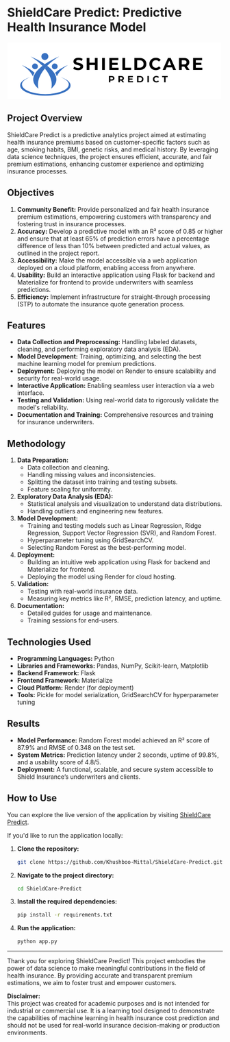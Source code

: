 # ShieldCare Predict: Predictive Health Insurance Model

![Logo](sampleImages/logo_image.png)

## Project Overview

ShieldCare Predict is a predictive analytics project aimed at estimating health insurance premiums based on customer-specific factors such as age, smoking habits, BMI, genetic risks, and medical history. By leveraging data science techniques, the project ensures efficient, accurate, and fair premium estimations, enhancing customer experience and optimizing insurance processes.

## Objectives

1. **Community Benefit:** Provide personalized and fair health insurance premium estimations, empowering customers with transparency and fostering trust in insurance processes.
2. **Accuracy:** Develop a predictive model with an R² score of 0.85 or higher and ensure that at least 65% of prediction errors have a percentage difference of less than 10% between predicted and actual values, as outlined in the project report.
3. **Accessibility:** Make the model accessible via a web application deployed on a cloud platform, enabling access from anywhere.
4. **Usability:** Build an interactive application using Flask for backend and Materialize for frontend to provide underwriters with seamless predictions.
5. **Efficiency:** Implement infrastructure for straight-through processing (STP) to automate the insurance quote generation process.

## Features

* **Data Collection and Preprocessing:** Handling labeled datasets, cleaning, and performing exploratory data analysis (EDA).
* **Model Development:** Training, optimizing, and selecting the best machine learning model for premium predictions.
* **Deployment:** Deploying the model on Render to ensure scalability and security for real-world usage.
* **Interactive Application:** Enabling seamless user interaction via a web interface.
* **Testing and Validation:** Using real-world data to rigorously validate the model's reliability.
* **Documentation and Training:** Comprehensive resources and training for insurance underwriters.

## Methodology

1. **Data Preparation:**
   * Data collection and cleaning.
   * Handling missing values and inconsistencies.
   * Splitting the dataset into training and testing subsets.
   * Feature scaling for uniformity.
2. **Exploratory Data Analysis (EDA):**
   * Statistical analysis and visualization to understand data distributions.
   * Handling outliers and engineering new features.
3. **Model Development:**
   * Training and testing models such as Linear Regression, Ridge Regression, Support Vector Regression (SVR), and Random Forest.
   * Hyperparameter tuning using GridSearchCV.
   * Selecting Random Forest as the best-performing model.
4. **Deployment:**
   * Building an intuitive web application using Flask for backend and Materialize for frontend.
   * Deploying the model using Render for cloud hosting.
5. **Validation:**
   * Testing with real-world insurance data.
   * Measuring key metrics like R², RMSE, prediction latency, and uptime.
6. **Documentation:**
   * Detailed guides for usage and maintenance.
   * Training sessions for end-users.

## Technologies Used

* **Programming Languages:** Python
* **Libraries and Frameworks:** Pandas, NumPy, Scikit-learn, Matplotlib
* **Backend Framework:** Flask
* **Frontend Framework:** Materialize
* **Cloud Platform:** Render (for deployment)
* **Tools:** Pickle for model serialization, GridSearchCV for hyperparameter tuning

## Results

* **Model Performance:** Random Forest model achieved an R² score of 87.9% and RMSE of 0.348 on the test set.
* **System Metrics:** Prediction latency under 2 seconds, uptime of 99.8%, and a usability score of 4.8/5.
* **Deployment:** A functional, scalable, and secure system accessible to Shield Insurance’s underwriters and clients.

## How to Use

You can explore the live version of the application by visiting [ShieldCare Predict](https://shieldcare-predict.onrender.com).

If you'd like to run the application locally:

1. **Clone the repository:**
   ```bash
   git clone https://github.com/Khushboo-Mittal/ShieldCare-Predict.git
   ```

2. **Navigate to the project directory:**
   ```bash
   cd ShieldCare-Predict
   ```

3. **Install the required dependencies:**
   ```bash
   pip install -r requirements.txt
   ```

4. **Run the application:**
   ```bash
   python app.py
   ```

---

Thank you for exploring ShieldCare Predict! This project embodies the power of data science to make meaningful contributions in the field of health insurance. By providing accurate and transparent premium estimations, we aim to foster trust and empower customers. 

**Disclaimer:**  
This project was created for academic purposes and is not intended for industrial or commercial use. It is a learning tool designed to demonstrate the capabilities of machine learning in health insurance cost prediction and should not be used for real-world insurance decision-making or production environments.